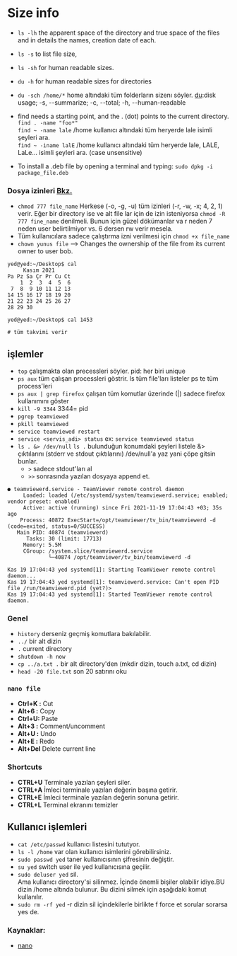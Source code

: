 # Size info
* `ls -lh`	the apparent space of the directory and true space of the files and in details the names, creation date of each.  
* `ls -s` 	to list file size,  
* `ls -sh` 	for human readable sizes.  
* `du -h` 	for human readable sizes for directories  
* `du -sch /home/*` home altındaki tüm folderların sizenı söyler. [du](https://man7.org/linux/man-pages/man1/du.1.html):disk usage; -s, --summarize; -c, --total; -h, --human-readable
  
* find needs a starting point, and the . (dot) points to the current directory.  
`find . -name "foo*"`  
`find ~ -name lale`  /home kullanıcı altındaki tüm heryerde lale isimli şeyleri ara.  
`find ~ -iname lalE`  /home kullanıcı altındaki tüm heryerde lale, LALE, LaLe... isimli şeyleri ara. (case unsensitive)  

* To install a .deb file by opening a terminal and typing:
  `sudo dpkg -i package_file.deb`
### Dosya izinleri [Bkz.](https://www.yusufsezer.com.tr/linux-dosya-ve-dizin-izinleri/)
* `chmod 777 file_name` Herkese (-o, -g, -u) tüm izinleri (-r, -w, -x; 4, 2, 1) verir. Eğer bir directory ise ve alt file lar için de izin isteniyorsa `chmod -R 777 fine_name` denilmeli. Bunun için güzel dökümanlar va r neden 7 neden user belirtilmiyor vs. 6 dersen rw verir mesela.
* Tüm kullanıcılara sadece çalıştırma izni verilmesi için `chmod +x file_name`
* `chown yunus file` --> Changes the ownership of the file from its current owner to user bob.

```
yed@yed:~/Desktop$ cal 
     Kasım 2021       
Pa Pz Sa Çr Pr Cu Ct  
    1  2  3  4  5  6  
 7  8  9 10 11 12 13  
14 15 16 17 18 19 20  
21 22 23 24 25 26 27  
28 29 30                
                   
yed@yed:~/Desktop$ cal 1453

# tüm takvimi verir
```
## işlemler
* `top` çalışmakta olan precessleri söyler. pid: her biri unique
* `ps aux` tüm çalışan processleri göstrir. ls tüm file'ları listeler ps te tüm process'leri
* `ps aux | grep firefox` çalışan tüm komutlar  üzerinde (|) sadece firefox kullanımını göster
* `kill -9 3344` 3344= pid 
* `pgrep teamviewed`
* `pkill teamviewed`
* `service teamviewed restart`
* `service <servis_adi> status` ex: `service teamviewed status` 
* `ls . &> /dev/null` `ls .` bulunduğun konumdaki şeyleri listele &> çıktılarını (stderr ve stdout çıktılarını) /dev/null'a yaz yani çöpe gitsin bunlar.
  - `>` sadece stdout'ları al
  - `>>` sonrasında yazılan dosyaya append et.
```
● teamviewerd.service - TeamViewer remote control daemon
     Loaded: loaded (/etc/systemd/system/teamviewerd.service; enabled; vendor preset: enabled)
     Active: active (running) since Fri 2021-11-19 17:04:43 +03; 35s ago
    Process: 40872 ExecStart=/opt/teamviewer/tv_bin/teamviewerd -d (code=exited, status=0/SUCCESS)
   Main PID: 40874 (teamviewerd)
      Tasks: 30 (limit: 17713)
     Memory: 5.5M
     CGroup: /system.slice/teamviewerd.service
             └─40874 /opt/teamviewer/tv_bin/teamviewerd -d

Kas 19 17:04:43 yed systemd[1]: Starting TeamViewer remote control daemon...
Kas 19 17:04:43 yed systemd[1]: teamviewerd.service: Can't open PID file /run/teamviewerd.pid (yet?)>
Kas 19 17:04:43 yed systemd[1]: Started TeamViewer remote control daemon.

```
### Genel
* `history` derseniz geçmiş komutlara bakılabilir.
* `../` bir alt dizin
* `.` current directory
* `shutdown -h now`
* `cp ../a.txt .` bir alt directory'den (mkdir dizin, touch a.txt, cd dizin)  
* `head -20 file.txt` son 20 satırını oku

### `nano file` 
* **Ctrl+K :**  Cut
* **Alt+6  :**	Copy
* **Ctrl+U:**	Paste
* **Alt+3 :**	Comment/uncomment
* **Alt+U :**	Undo
* **Alt+E :**	Redo
* **Alt+Del**	Delete current line

### Shortcuts
* **CTRL+U** Terminale yazılan şeyleri siler.
* **CTRL+A** İmleci terminale yazılan değerin başına getirir.
* **CTRL+E** İmleci terminale yazılan değerin sonuna getirir.
* **CTRL+L** Terminal ekranını temizler
  
## Kullanıcı işlemleri
* `cat /etc/passwd` kullanıcı listesini tututyor.
* `ls -l /home` var olan kullanıcı isimlerini görebilirsiniz.  
* `sudo passwd yed` taner kullanıcısının şifresinin değiştir.  
* `su yed` switch user ile yed kullanıcısına geçilir.  
* `sudo deluser yed` sil.  
    Ama kullanıcı directory'si silinmez. İçinde önemli bişiler olabilir idiye.BU dizin /home altında bulunur. Bu dizini silmek için aşağıdaki komut kullanılır.
* `sudo rm -rf yed` -r dizin sil içindekilerle birlikte f force et sorular sorarsa yes de.

  

### Kaynaklar:
* [nano](https://www.nano-editor.org/dist/latest/cheatsheet.html)
